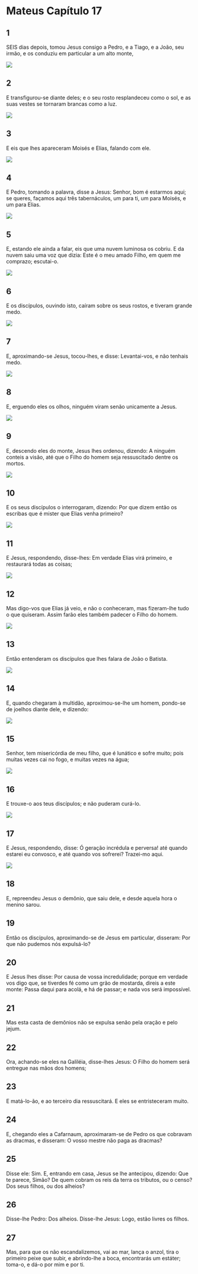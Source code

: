 # Mateus Capítulo 17

## 1
SEIS dias depois, tomou Jesus consigo a Pedro, e a Tiago, e a João, seu irmão, e os conduziu em particular a um alto monte,

![](../.img/Mt/17/1-0.jpg)

## 2
E transfigurou-se diante deles; e o seu rosto resplandeceu como o sol, e as suas vestes se tornaram brancas como a luz.

![](../.img/Mt/17/2-0.jpg)

## 3
E eis que lhes apareceram Moisés e Elias, falando com ele.

![](../.img/Mt/17/3-0.jpg)

## 4
E Pedro, tomando a palavra, disse a Jesus: Senhor, bom é estarmos aqui; se queres, façamos aqui três tabernáculos, um para ti, um para Moisés, e um para Elias.

![](../.img/Mt/17/4-0.jpg)

## 5
E, estando ele ainda a falar, eis que uma nuvem luminosa os cobriu. E da nuvem saiu uma voz que dizia: Este é o meu amado Filho, em quem me comprazo; escutai-o.

![](../.img/Mt/17/5-0.jpg)

## 6
E os discípulos, ouvindo isto, caíram sobre os seus rostos, e tiveram grande medo.

![](../.img/Mt/17/6-0.jpg)

## 7
E, aproximando-se Jesus, tocou-lhes, e disse: Levantai-vos, e não tenhais medo.

![](../.img/Mt/17/7-0.jpg)

## 8
E, erguendo eles os olhos, ninguém viram senão unicamente a Jesus.

![](../.img/Mt/17/8-0.jpg)

## 9
E, descendo eles do monte, Jesus lhes ordenou, dizendo: A ninguém conteis a visão, até que o Filho do homem seja ressuscitado dentre os mortos.

![](../.img/Mt/17/9-0.jpg)

## 10
E os seus discípulos o interrogaram, dizendo: Por que dizem então os escribas que é mister que Elias venha primeiro?

![](../.img/Mt/17/10-0.jpg)

## 11
E Jesus, respondendo, disse-lhes: Em verdade Elias virá primeiro, e restaurará todas as coisas;

![](../.img/Mt/17/11-0.jpg)

## 12
Mas digo-vos que Elias já veio, e não o conheceram, mas fizeram-lhe tudo o que quiseram. Assim farão eles também padecer o Filho do homem.

![](../.img/Mt/17/12-0.jpg)

## 13
Então entenderam os discípulos que lhes falara de João o Batista.

![](../.img/Mt/17/13-0.jpg)

## 14
E, quando chegaram à multidão, aproximou-se-lhe um homem, pondo-se de joelhos diante dele, e dizendo:

![](../.img/Mt/17/14-0.jpg)

## 15
Senhor, tem misericórdia de meu filho, que é lunático e sofre muito; pois muitas vezes cai no fogo, e muitas vezes na água;

![](../.img/Mt/17/15-0.jpg)

## 16
E trouxe-o aos teus discípulos; e não puderam curá-lo.

![](../.img/Mt/17/16-0.jpg)

## 17
E Jesus, respondendo, disse: Ó geração incrédula e perversa! até quando estarei eu convosco, e até quando vos sofrerei? Trazei-mo aqui.

![](../.img/Mt/17/17-0.jpg)

## 18
E, repreendeu Jesus o demônio, que saiu dele, e desde aquela hora o menino sarou.

## 19
Então os discípulos, aproximando-se de Jesus em particular, disseram: Por que não pudemos nós expulsá-lo?

## 20
E Jesus lhes disse: Por causa de vossa incredulidade; porque em verdade vos digo que, se tiverdes fé como um grão de mostarda, direis a este monte: Passa daqui para acolá, e há de passar; e nada vos será impossível.

## 21
Mas esta casta de demônios não se expulsa senão pela oração e pelo jejum.

## 22
Ora, achando-se eles na Galiléia, disse-lhes Jesus: O Filho do homem será entregue nas mãos dos homens;

## 23
E matá-lo-ão, e ao terceiro dia ressuscitará. E eles se entristeceram muito.

## 24
E, chegando eles a Cafarnaum, aproximaram-se de Pedro os que cobravam as dracmas, e disseram: O vosso mestre não paga as dracmas?

## 25
Disse ele: Sim. E, entrando em casa, Jesus se lhe antecipou, dizendo: Que te parece, Simão? De quem cobram os reis da terra os tributos, ou o censo? Dos seus filhos, ou dos alheios?

## 26
Disse-lhe Pedro: Dos alheios. Disse-lhe Jesus: Logo, estão livres os filhos.

## 27
Mas, para que os não escandalizemos, vai ao mar, lança o anzol, tira o primeiro peixe que subir, e abrindo-lhe a boca, encontrarás um estáter; toma-o, e dá-o por mim e por ti.


